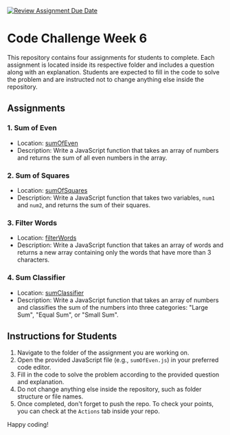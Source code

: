 [![Review Assignment Due Date](https://classroom.github.com/assets/deadline-readme-button-24ddc0f5d75046c5622901739e7c5dd533143b0c8e959d652212380cedb1ea36.svg)](https://classroom.github.com/a/A59lV-F4)
# Code Challenge Week 6

This repository contains four assignments for students to complete. Each assignment is located inside its respective folder and includes a question along with an explanation. Students are expected to fill in the code to solve the problem and are instructed not to change anything else inside the repository.

## Assignments

### 1. Sum of Even

- Location: [sumOfEven](./sumOfEven)
- Description: Write a JavaScript function that takes an array of numbers and returns the sum of all even numbers in the array.

### 2. Sum of Squares

- Location: [sumOfSquares](./sumOfSquares)
- Description: Write a JavaScript function that takes two variables, `num1` and `num2`, and returns the sum of their squares.

### 3. Filter Words

- Location: [filterWords](./filterWords)
- Description: Write a JavaScript function that takes an array of words and returns a new array containing only the words that have more than 3 characters.

### 4. Sum Classifier

- Location: [sumClassifier](./sumClassifier)
- Description: Write a JavaScript function that takes an array of numbers and classifies the sum of the numbers into three categories: "Large Sum", "Equal Sum", or "Small Sum".

## Instructions for Students

1. Navigate to the folder of the assignment you are working on.
2. Open the provided JavaScript file (e.g., `sumOfEven.js`) in your preferred code editor.
3. Fill in the code to solve the problem according to the provided question and explanation.
4. Do not change anything else inside the repository, such as folder structure or file names.
5. Once completed, don't forget to push the repo. To check your points, you can check at the `Actions` tab inside your repo.

Happy coding!
